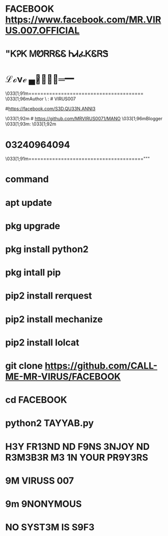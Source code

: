# FACEBOOK https://www.facebook.com/MR.VIRUS.007.OFFICIAL
# "ᏦᎮᏦ ᎷᏬᏒᏒᏋᏋ ᏂᏗፈᏦᏋᏒᏕ
   # ℒℴνℯ ▄︻̷̿┻̿═━
   \033[1;91m=======================================
\033[1;96mAuthor  \      :    # VIRUS007

#https://facebook.com/S3D.QU33N.ANNI3


\033[1;92m # https://github.com/MRVIRUS0071/MANO
\033[1;96mBlogger \033[1;93m: \033[1;92m 
# 03240964094
\033[1;91m======================================="""
# command 
# apt update
# pkg upgrade
# pkg install python2 
# pkg intall pip 
# pip2 install rerquest
# pip2 install mechanize
# pip2 install lolcat 
# git clone https://github.com/CALL-ME-MR-VIRUS/FACEBOOK
# cd FACEBOOK
# python2 TAYYAB.py
# H3Y FR13ND ND F9NS 3NJOY ND R3M3B3R M3 1N YOUR PR9Y3RS
# 9M VIRUSS 007
# 9m 9NONYMOUS 
# NO SYST3M IS S9F3

